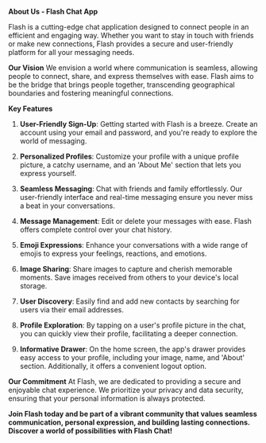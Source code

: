 **About Us - Flash Chat App**

Flash is a cutting-edge chat application designed to connect people in an efficient and engaging way. Whether you want to stay in touch with friends or make new connections, Flash provides a secure and user-friendly platform for all your messaging needs.

**Our Vision**
We envision a world where communication is seamless, allowing people to connect, share, and express themselves with ease. Flash aims to be the bridge that brings people together, transcending geographical boundaries and fostering meaningful connections.

**Key Features**

1. **User-Friendly Sign-Up**: Getting started with Flash is a breeze. Create an account using your email and password, and you're ready to explore the world of messaging.

2. **Personalized Profiles**: Customize your profile with a unique profile picture, a catchy username, and an 'About Me' section that lets you express yourself.

3. **Seamless Messaging**: Chat with friends and family effortlessly. Our user-friendly interface and real-time messaging ensure you never miss a beat in your conversations.

4. **Message Management**: Edit or delete your messages with ease. Flash offers complete control over your chat history.

5. **Emoji Expressions**: Enhance your conversations with a wide range of emojis to express your feelings, reactions, and emotions.

6. **Image Sharing**: Share images to capture and cherish memorable moments. Save images received from others to your device's local storage.

7. **User Discovery**: Easily find and add new contacts by searching for users via their email addresses.

8. **Profile Exploration**: By tapping on a user's profile picture in the chat, you can quickly view their profile, facilitating a deeper connection.

9. **Informative Drawer**: On the home screen, the app's drawer provides easy access to your profile, including your image, name, and 'About' section. Additionally, it offers a convenient logout option.

**Our Commitment**
At Flash, we are dedicated to providing a secure and enjoyable chat experience. We prioritize your privacy and data security, ensuring that your personal information is always protected.

**Join Flash today and be part of a vibrant community that values seamless communication, personal expression, and building lasting connections. Discover a world of possibilities with Flash Chat!**